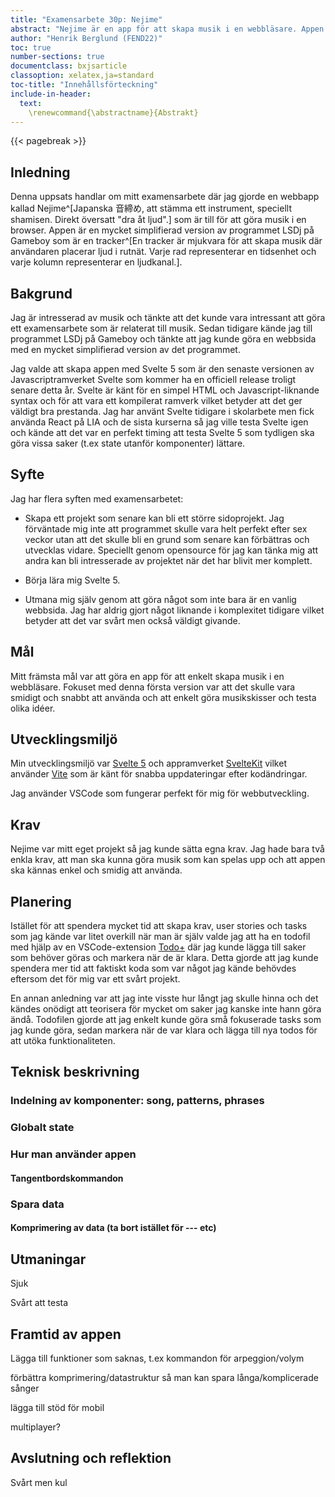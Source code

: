 ```yaml
---
title: "Examensarbete 30p: Nejime"
abstract: "Nejime är en app för att skapa musik i en webbläsare. Appen är en mycket simplifierad version av programmet LSDj på Gameboy."
author: "Henrik Berglund (FEND22)"
toc: true
number-sections: true
documentclass: bxjsarticle
classoption: xelatex,ja=standard
toc-title: "Innehållsförteckning"
include-in-header: 
  text:
    \renewcommand{\abstractname}{Abstrakt}
---
```


{{< pagebreak >}}

## Inledning

Denna uppsats handlar om mitt examensarbete där jag gjorde en webbapp kallad Nejime^[Japanska 音締め, att stämma ett instrument, speciellt shamisen. Direkt översatt "dra åt ljud".] som är till för att göra musik i en browser. Appen är en mycket simplifierad version av programmet LSDj på Gameboy som är en tracker^[En tracker är mjukvara för att skapa musik där användaren placerar ljud i rutnät. Varje rad representerar en tidsenhet och varje kolumn representerar en ljudkanal.].

## Bakgrund

Jag är intresserad av musik och tänkte att det kunde vara intressant att göra ett examensarbete som är relaterat till musik. Sedan tidigare kände jag till programmet LSDj på Gameboy och tänkte att jag kunde göra en webbsida med en mycket simplifierad version av det programmet.

Jag valde att skapa appen med Svelte 5 som är den senaste versionen av Javascriptramverket Svelte som kommer ha en officiell release troligt senare detta år. Svelte är känt för en simpel HTML och Javascript-liknande syntax och för att vara ett kompilerat ramverk vilket betyder att det ger väldigt bra prestanda. Jag har använt Svelte tidigare i skolarbete men fick använda React på LIA och de sista kurserna så jag ville testa Svelte igen och kände att det var en perfekt timing att testa Svelte 5 som tydligen ska göra vissa saker (t.ex state utanför komponenter) lättare.

## Syfte

Jag har flera syften med examensarbetet:

- Skapa ett projekt som senare kan bli ett större sidoprojekt. Jag förväntade mig inte att programmet skulle vara helt perfekt efter sex veckor utan att det skulle bli en grund som senare kan förbättras och utvecklas vidare. Speciellt genom opensource för jag kan tänka mig att andra kan bli intresserade av projektet när det har blivit mer komplett.

- Börja lära mig Svelte 5.

- Utmana mig själv genom att göra något som inte bara är en vanlig webbsida. Jag har aldrig gjort något liknande i komplexitet tidigare vilket betyder att det var svårt men också väldigt givande.

## Mål

Mitt främsta mål var att göra en app för att enkelt skapa musik i en webbläsare. Fokuset med denna första version var att det skulle vara smidigt och snabbt att använda och att enkelt göra musikskisser och testa olika idéer.

## Utvecklingsmiljö

Min utvecklingsmiljö var [Svelte 5](https://svelte-5-preview.vercel.app/docs/introduction) och appramverket [SvelteKit](https://kit.svelte.dev/) vilket använder [Vite](https://vitejs.dev/) som är känt för snabba uppdateringar efter kodändringar.

Jag använder VSCode som fungerar perfekt för mig för webbutveckling.

## Krav

Nejime var mitt eget projekt så jag kunde sätta egna krav. Jag hade bara två enkla krav, att man ska kunna göra musik som kan spelas upp och att appen ska kännas enkel och smidig att använda.

## Planering

Istället för att spendera mycket tid att skapa krav, user stories och tasks som jag kände var litet overkill när man är själv valde jag att ha en todofil med hjälp av en VSCode-extension [Todo+](https://marketplace.visualstudio.com/items?itemName=fabiospampinato.vscode-todo-plus) där jag kunde lägga till saker som behöver göras och markera när de är klara. Detta gjorde att jag kunde spendera mer tid att faktiskt koda som var något jag kände behövdes eftersom det för mig var ett svårt projekt.

En annan anledning var att jag inte visste hur långt jag skulle hinna och det kändes onödigt att teorisera för mycket om saker jag kanske inte hann göra ändå. Todofilen gjorde att jag enkelt kunde göra små fokuserade tasks som jag kunde göra, sedan markera när de var klara och lägga till nya todos för att utöka funktionaliteten.

## Teknisk beskrivning

### Indelning av komponenter: song, patterns, phrases

### Globalt state

### Hur man använder appen

#### Tangentbordskommandon

### Spara data

#### Komprimering av data (ta bort istället för --- etc)

## Utmaningar

Sjuk

Svårt att testa

## Framtid av appen

Lägga till funktioner som saknas, t.ex kommandon för arpeggion/volym

förbättra komprimering/datastruktur så man kan spara långa/komplicerade sånger

lägga till stöd för mobil

multiplayer?

## Avslutning och reflektion

Svårt men kul
